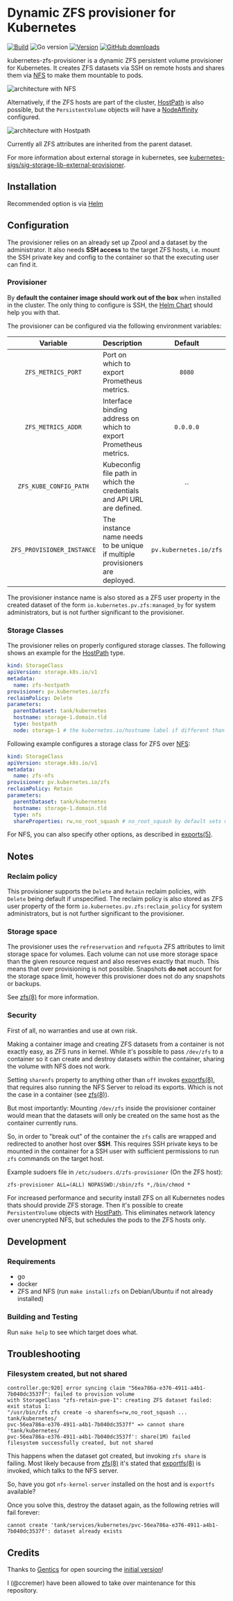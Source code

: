 # Dynamic ZFS provisioner for Kubernetes

[![Build](https://img.shields.io/github/workflow/status/ccremer/kubernetes-zfs-provisioner/Test)][build]
![Go version](https://img.shields.io/github/go-mod/go-version/ccremer/kubernetes-zfs-provisioner)
[![Version](https://img.shields.io/github/v/release/ccremer/kubernetes-zfs-provisioner)][releases]
[![GitHub downloads](https://img.shields.io/github/downloads/ccremer/kubernetes-zfs-provisioner/total)][releases]

kubernetes-zfs-provisioner is a dynamic ZFS persistent volume provisioner for Kubernetes.
It creates ZFS datasets via SSH on remote hosts and shares them via [NFS][nfs] to make them mountable to pods.

![architecture with NFS](architecture.nfs.drawio.svg "Architecture with NFS provisioning")

Alternatively, if the ZFS hosts are part of the cluster, [HostPath][hostpath] is also possible,
but the `PersistentVolume` objects will have a [NodeAffinity][node affinity] configured.

![architecture with Hostpath](architecture.hostpath.drawio.svg "Architecture with Hostpath provisioning")

Currently all ZFS attributes are inherited from the parent dataset.

For more information about external storage in kubernetes, see
[kubernetes-sigs/sig-storage-lib-external-provisioner][lib provisioner].

## Installation

Recommended option is via [Helm][helm chart]

## Configuration

The provisioner relies on an already set up Zpool and a dataset by the administrator.
It also needs **SSH access** to the target ZFS hosts, i.e. mount the SSH private key and
config to the container so that the executing user can find it.

### Provisioner

By **default the container image should work out of the box** when installed in the cluster.
The only thing to configure is SSH, the [Helm Chart][helm chart] should help you with that.

The provisioner can be configured via the following environment variables:

| Variable | Description | Default |
| :------: | :---------- | :-----: |
| `ZFS_METRICS_PORT` | Port on which to export Prometheus metrics. | `8080` |
| `ZFS_METRICS_ADDR` | Interface binding address on which to export Prometheus metrics. | `0.0.0.0` |
| `ZFS_KUBE_CONFIG_PATH` | Kubeconfig file path in which the credentials and API URL are defined. | `` |
| `ZFS_PROVISIONER_INSTANCE` | The instance name needs to be unique if multiple provisioners are deployed. | `pv.kubernetes.io/zfs` |

The provisioner instance name is also stored as a ZFS user property in the created
dataset of the form `io.kubernetes.pv.zfs:managed_by` for system administrators, but is not
further significant to the provisioner.

### Storage Classes

The provisioner relies on properly configured storage classes. The following shows an example
for the [HostPath][hostpath] type.

```yaml
kind: StorageClass
apiVersion: storage.k8s.io/v1
metadata:
  name: zfs-hostpath
provisioner: pv.kubernetes.io/zfs
reclaimPolicy: Delete
parameters:
  parentDataset: tank/kubernetes
  hostname: storage-1.domain.tld
  type: hostpath
  node: storage-1 # the kubernetes.io/hostname label if different than hostname parameter (optional)
```

Following example configures a storage class for ZFS over [NFS][nfs]:
```yaml
kind: StorageClass
apiVersion: storage.k8s.io/v1
metadata:
  name: zfs-nfs
provisioner: pv.kubernetes.io/zfs
reclaimPolicy: Retain
parameters:
  parentDataset: tank/kubernetes
  hostname: storage-1.domain.tld
  type: nfs
  shareProperties: rw,no_root_squash # no_root_squash by default sets mode to 'ro'
```
For NFS, you can also specify other options, as described in [exports(5)][man exports].

## Notes

### Reclaim policy

This provisioner supports the `Delete` and `Retain` reclaim policies, with `Delete` being
default if unspecified. The reclaim policy is also stored as ZFS user property of the form
`io.kubernetes.pv.zfs:reclaim_policy` for system administrators, but is not
further significant to the provisioner.

### Storage space

The provisioner uses the `refreservation` and `refquota` ZFS attributes to limit
storage space for volumes. Each volume can not use more storage space than
the given resource request and also reserves exactly that much. This means
that over provisioning is not possible. Snapshots **do not** account for the
storage space limit, however this provisioner does not do any snapshots or backups.

See [zfs(8)][man zfs] for more information.

### Security

First of all, no warranties and use at own risk.

Making a container image and creating ZFS datasets from a container is not exactly
easy, as ZFS runs in kernel. While it's possible to pass `/dev/zfs` to a container
so it can create and destroy datasets within the container, sharing the volume with NFS
does not work.

Setting `sharenfs` property to anything other than `off` invokes [exportfs(8)][man exportfs],
that requires also running the NFS Server to reload its exports. Which is not the case
in a container (see [zfs(8)][man zfs]).

But most importantly: Mounting `/dev/zfs` inside the provisioner container would mean that
the datasets will only be created on the same host as the container currently runs.

So, in order to "break out" of the container the `zfs` calls are wrapped and redirected
to another host over **SSH**. This requires SSH private keys to be mounted in the container
for a SSH user with sufficient permissions to run `zfs` commands on the target host.

Example sudoers file in `/etc/sudoers.d/zfs-provisioner` (On the ZFS host):
```
zfs-provisioner ALL=(ALL) NOPASSWD:/sbin/zfs *,/bin/chmod *
```

For increased performance and security install ZFS on all Kubernetes nodes thats should
provide ZFS storage. Then it's possible to create `PersistentVolume` objects with [HostPath][hostpath].
This eliminates network latency over unencrypted NFS, but schedules the pods to the ZFS hosts only.

## Development

### Requirements

* go
* docker
* ZFS and NFS (run `make install:zfs` on Debian/Ubuntu if not already installed)

### Building and Testing

Run `make help` to see which target does what.

## Troubleshooting

### Filesystem created, but not shared

```
controller.go:920] error syncing claim "56ea786a-e376-4911-a4b1-7b040dc3537f": failed to provision volume
with StorageClass "zfs-retain-pve-1": creating ZFS dataset failed: exit status 1:
"/usr/bin/zfs zfs create -o sharenfs=rw,no_root_squash ... tank/kubernetes/
pvc-56ea786a-e376-4911-a4b1-7b040dc3537f" => cannot share 'tank/kubernetes/
pvc-56ea786a-e376-4911-a4b1-7b040dc3537f': share(1M) failed
filesystem successfully created, but not shared
```

This happens when the dataset got created, but invoking `zfs share` is failing.
Most likely because from [zfs(8)][man zfs] it's stated that [exportfs(8)][man exportfs] is invoked, which talks to the NFS server.

So, have you got `nfs-kernel-server` installed on the host and is `exportfs` available?

Once you solve this, destroy the dataset again, as the following retries will fail forever:

```
cannot create 'tank/services/kubernetes/pvc-56ea786a-e376-4911-a4b1-7b040dc3537f': dataset already exists
```

## Credits

Thanks to [Gentics][gentics] for open sourcing the [initial version][gentics repo]!

I (@ccremer) have been allowed to take over maintenance for this repository.


[build]: https://github.com/ccremer/kubernetes-zfs-provisioner/actions?query=workflow%3ATest
[releases]: https://github.com/ccremer/kubernetes-zfs-provisioner/releases
[node affinity]: https://kubernetes.io/docs/concepts/storage/persistent-volumes/#node-affinity
[lib provisioner]: https://github.com/kubernetes-sigs/sig-storage-lib-external-provisioner
[hostpath]: https://kubernetes.io/docs/concepts/storage/volumes/#hostpath
[nfs]: https://kubernetes.io/docs/concepts/storage/volumes/#nfs
[man zfs]: https://linux.die.net/man/8/zfs
[man exportfs]: https://linux.die.net/man/8/exportfs
[man exports]: https://linux.die.net/man/5/exports
[helm chart]: https://github.com/ccremer/kubernetes-zfs-provisioner/blob/master/charts/kubernetes-zfs-provisioner/README.md
[gentics]: https://www.gentics.com/genticscms/index.en.html
[gentics repo]: https://github.com/gentics/kubernetes-zfs-provisioner
